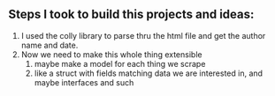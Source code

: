 ## Steps I took to build this projects and ideas:

1. I used the colly library to parse thru the html file and get the author name and date.
2. Now we need to make this whole thing extensible 
   1. maybe make a model for each thing we scrape
   2. like a struct with fields matching data we are interested in, and maybe interfaces and such